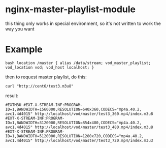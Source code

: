 # nginx-master-playlist-module

this thing only works in special environment, so it's not written to work the way you want


# Example


``bash
 location /master {
                alias /data/stream;
                vod_master_playlist;
                vod_location vod;
                vod_host localhost;
        }
``

then to request master playlist, do this:

``curl "http://cent6/test3.m3u8"``

result:

``
	#EXTM3U
	#EXT-X-STREAM-INF:PROGRAM-ID=1,BANDWIDTH=1560000,RESOLUTION=640x360,CODECS="mp4a.40.2, avc1.4d4015"
	http://localhost/vod/master/test3_360.mp4/index.m3u8
	#EXT-X-STREAM-INF:PROGRAM-ID=1,BANDWIDTH=3120000,RESOLUTION=854x480,CODECS="mp4a.40.2, avc1.4d4015"
	http://localhost/vod/master/test3_480.mp4/index.m3u8
	#EXT-X-STREAM-INF:PROGRAM-ID=1,BANDWIDTH=5120000,RESOLUTION=1280x720,CODECS="mp4a.40.2, avc1.4d4015"
	http://localhost/vod/master/test3_720.mp4/index.m3u3
``


